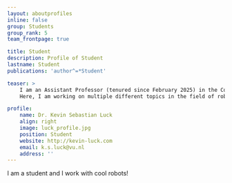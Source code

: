 ```yaml
---
layout: aboutprofiles
inline: false
group: Students
group_rank: 5
team_frontpage: true

title: Student
description: Profile of Student
lastname: Student
publications: 'author^=*Student'

teaser: >
    I am an Assistant Professor (tenured since February 2025) in the Computational Intelligence Group at the Vrije Universiteit Amsterdam, where I lead the Luck Lab.
    Here, I am working on multiple different topics in the field of robot learning, primarily in the area of deep reinforcement learning.

profile:
    name: Dr. Kevin Sebastian Luck
    align: right
    image: luck_profile.jpg
    position: Student
    website: http://kevin-luck.com
    email: k.s.luck@vu.nl
    address: ''
---
```


I am a student and I work with cool robots!
